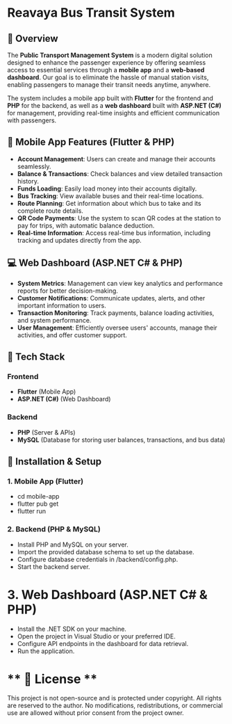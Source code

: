 # Reavaya Bus Transit System

## 🚀 Overview

The **Public Transport Management System** is a modern digital solution designed to enhance the passenger experience by offering seamless access to essential services through a **mobile app** and a **web-based dashboard**. Our goal is to eliminate the hassle of manual station visits, enabling passengers to manage their transit needs anytime, anywhere. 

The system includes a mobile app built with **Flutter** for the frontend and **PHP** for the backend, as well as a **web dashboard** built with **ASP.NET (C#)** for management, providing real-time insights and efficient communication with passengers.

## 📱 Mobile App Features (Flutter & PHP)

- **Account Management**: Users can create and manage their accounts seamlessly.
- **Balance & Transactions**: Check balances and view detailed transaction history.
- **Funds Loading**: Easily load money into their accounts digitally.
- **Bus Tracking**: View available buses and their real-time locations.
- **Route Planning**: Get information about which bus to take and its complete route details.
- **QR Code Payments**: Use the system to scan QR codes at the station to pay for trips, with automatic balance deduction.
- **Real-time Information**: Access real-time bus information, including tracking and updates directly from the app.

## 💻 Web Dashboard (ASP.NET C# & PHP)

- **System Metrics**: Management can view key analytics and performance reports for better decision-making.
- **Customer Notifications**: Communicate updates, alerts, and other important information to users.
- **Transaction Monitoring**: Track payments, balance loading activities, and system performance.
- **User Management**: Efficiently oversee users' accounts, manage their activities, and offer customer support.

## 🔧 Tech Stack

### **Frontend**
- **Flutter** (Mobile App)
- **ASP.NET (C#)** (Web Dashboard)

### **Backend**
- **PHP** (Server & APIs)
- **MySQL** (Database for storing user balances, transactions, and bus data)


## 📌 Installation & Setup

### **1. Mobile App (Flutter)**
- cd mobile-app
- flutter pub get
- flutter run

### **2. Backend (PHP & MySQL)**
- Install PHP and MySQL on your server.
- Import the provided database schema to set up the database.
- Configure database credentials in /backend/config.php.
- Start the backend server.

# **3. Web Dashboard (ASP.NET C# & PHP)**
- Install the .NET SDK on your machine.
- Open the project in Visual Studio or your preferred IDE.
- Configure API endpoints in the dashboard for data retrieval.
- Run the application.

 # ** 📜 License **
This project is not open-source and is protected under copyright. All rights are reserved to the author. No modifications, redistributions, or commercial use are allowed without prior consent from the project owner.

